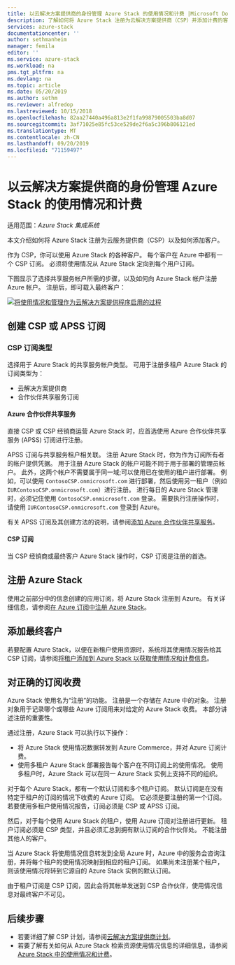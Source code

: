 ```yaml
---
title: 以云解决方案提供商的身份管理 Azure Stack 的使用情况和计费 |Microsoft Docs
description: 了解如何将 Azure Stack 注册为云解决方案提供商（CSP）并添加计费的客户。
services: azure-stack
documentationcenter: ''
author: sethmanheim
manager: femila
editor: ''
ms.service: azure-stack
ms.workload: na
pms.tgt_pltfrm: na
ms.devlang: na
ms.topic: article
ms.date: 05/20/2019
ms.author: sethm
ms.reviewer: alfredop
ms.lastreviewed: 10/15/2018
ms.openlocfilehash: 82aa27440a496a813e2f1fa99879005503ba8d07
ms.sourcegitcommit: 3af71025e85fc53ce529de2f6a5c396b806121ed
ms.translationtype: MT
ms.contentlocale: zh-CN
ms.lasthandoff: 09/20/2019
ms.locfileid: "71159497"
---
```

# <a name="manage-usage-and-billing-for-azure-stack-as-a-cloud-solution-provider"></a>以云解决方案提供商的身份管理 Azure Stack 的使用情况和计费

适用范围：*Azure Stack 集成系统*

本文介绍如何将 Azure Stack 注册为云服务提供商（CSP）以及如何添加客户。

作为 CSP，你可以使用 Azure Stack 的各种客户。 每个客户在 Azure 中都有一个 CSP 订阅。 必须将使用情况从 Azure Stack 定向到每个用户订阅。

下图显示了选择共享服务帐户所需的步骤，以及如何向 Azure Stack 帐户注册 Azure 帐户。 注册后，即可载入最终客户：

[![将使用情况和管理作为云解决方案提供程序启用的过程](media/azure-stack-add-manage-billing-as-a-csp/process-add-useage-as-a-csp.png "将使用情况和管理作为云解决方案提供程序启用的过程")](media/azure-stack-add-manage-billing-as-a-csp/process-add-useage-as-a-csp.png#lightbox)

## <a name="create-a-csp-or-apss-subscription"></a>创建 CSP 或 APSS 订阅

### <a name="csp-subscription-types"></a>CSP 订阅类型

选择用于 Azure Stack 的共享服务帐户类型。 可用于注册多租户 Azure Stack 的订阅类型为：

- 云解决方案提供商
- 合作伙伴共享服务订阅

#### <a name="azure-partner-shared-services"></a>Azure 合作伙伴共享服务

直接 CSP 或 CSP 经销商运营 Azure Stack 时，应首选使用 Azure 合作伙伴共享服务 (APSS) 订阅进行注册。

APSS 订阅与共享服务租户相关联。 注册 Azure Stack 时，你为作为订阅所有者的帐户提供凭据。 用于注册 Azure Stack 的帐户可能不同于用于部署的管理员帐户。 此外，这两个帐户不需要属于同一域;可以使用已在使用的租户进行部署。 例如，可以使用 `ContosoCSP.onmicrosoft.com` 进行部署，然后使用另一租户（例如 `IURContosoCSP.onmicrosoft.com`）进行注册。 进行每日的 Azure Stack 管理时，必须记住使用 `ContosoCSP.onmicrosoft.com` 登录。 需要执行注册操作时，请使用 `IURContosoCSP.onmicrosoft.com` 登录到 Azure。

有关 APSS 订阅及其创建方法的说明，请参阅[添加 Azure 合作伙伴共享服务](/partner-center/shared-services)。

#### <a name="csp-subscriptions"></a>CSP 订阅

当 CSP 经销商或最终客户 Azure Stack 操作时，CSP 订阅是注册的首选。

## <a name="register-azure-stack"></a>注册 Azure Stack

使用之前部分中的信息创建的应用订阅，将 Azure Stack 注册到 Azure。 有关详细信息，请参阅[在 Azure 订阅中注册 Azure Stack](azure-stack-registration.md)。

## <a name="add-end-customer"></a>添加最终客户

若要配置 Azure Stack，以便在新租户使用资源时，系统将其使用情况报告给其 CSP 订阅，请参阅[将租户添加到 Azure Stack 以获取使用情况和计费信息](azure-stack-csp-howto-register-tenants.md)。

## <a name="charge-the-right-subscriptions"></a>对正确的订阅收费

Azure Stack 使用名为“注册”的功能。 注册是一个存储在 Azure 中的对象。 注册对象用于记录哪个或哪些 Azure 订阅用来对给定的 Azure Stack 收费。 本部分讲述注册的重要性。

通过注册，Azure Stack 可以执行以下操作：

- 将 Azure Stack 使用情况数据转发到 Azure Commerce，并对 Azure 订阅计费。
- 使用多租户 Azure Stack 部署报告每个客户在不同订阅上的使用情况。 使用多租户时，Azure Stack 可以在同一 Azure Stack 实例上支持不同的组织。

对于每个 Azure Stack，都有一个默认订阅和多个租户订阅。 默认订阅是在没有特定于租户的订阅的情况下收费的 Azure 订阅。 它必须是要注册的第一个订阅。 若要使用多租户使用情况报告，订阅必须是 CSP 或 APSS 订阅。

然后，对于每个使用 Azure Stack 的租户，使用 Azure 订阅对注册进行更新。 租户订阅必须是 CSP 类型，并且必须汇总到拥有默认订阅的合作伙伴处。 不能注册其他人的客户。

当 Azure Stack 将使用情况信息转发到全局 Azure 时，Azure 中的服务会咨询注册，并将每个租户的使用情况映射到相应的租户订阅。 如果尚未注册某个租户，则该使用情况将转到它源自的 Azure Stack 实例的默认订阅。

由于租户订阅是 CSP 订阅，因此会将其帐单发送到 CSP 合作伙伴，使用情况信息对最终客户不可见。

## <a name="next-steps"></a>后续步骤

- 若要详细了解 CSP 计划，请参阅[云解决方案提供商计划](https://partner.microsoft.com/solutions/microsoft-cloud-solutions)。
- 若要了解有关如何从 Azure Stack 检索资源使用情况信息的详细信息，请参阅[Azure Stack 中的使用情况和计费](azure-stack-billing-and-chargeback.md)。
